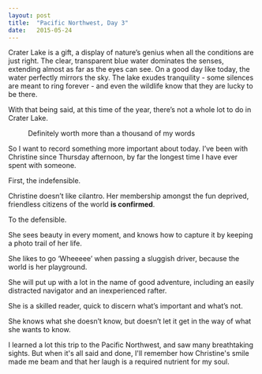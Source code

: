 ```yaml
---
layout: post
title:  "Pacific Northwest, Day 3" 
date:   2015-05-24
---
```


Crater Lake is a gift, a display of nature’s genius when all the conditions are just right. The clear, transparent blue water dominates the senses, extending almost as far as the eyes can see. On a good day like today, the water perfectly mirrors the sky. The lake exudes tranquility - some silences are meant to ring forever - and even the wildlife know that they are lucky to be there.

With that being said, at this time of the year, there’s not a whole lot to do in Crater Lake.
<figure>
	<img src="{{ '/assets/img/crater_lake_2.jpg' | prepend: site.baseurl }}" alt=""> 
	<figcaption>Definitely worth more than a thousand of my words</figcaption>
</figure>

So I want to record something more important about today. I’ve been with Christine since Thursday afternoon, by far the longest time I have ever spent with someone. 

First, the indefensible. 

Christine doesn’t like cilantro. Her membership amongst the fun deprived, friendless citizens of the world <b>is confirmed</b>. 

To the defensible. 

She sees beauty in every moment, and knows how to capture it by keeping a photo trail of her life. 

She likes to go ‘Wheeeee’ when passing a sluggish driver, because the world is her playground. 

She will put up with a lot in the name of good adventure, including an easily distracted navigator and an inexperienced rafter. 

She is a skilled reader, quick to discern what’s important and what’s not. 

She knows what she doesn’t know, but doesn’t let it get in the way of what she wants to know. 

I learned a lot this trip to the Pacific Northwest, and saw many breathtaking sights. But when it's all said and done, I'll remember how Christine's smile made me beam and that her laugh is a required nutrient for my soul. 